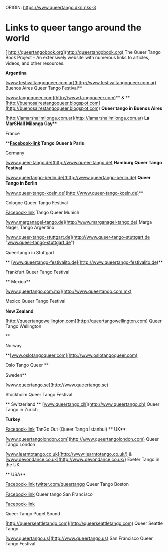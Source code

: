 ORIGIN: https://www.queertango.dk/links-3

# Links to queer tango around the world

[
http://queertangobook.org](http://queertangobook.org)
The Queer Tango Book Project - An extensively website with numerous links to articles, videos, and other resources.


**Argentina**

[www.festivaltangoqueer.com.ar](http://www.festivaltangoqueer.com.ar)
Buenos Aires Queer Tango Festival**

[www.tangoqueer.com](http://www.tangoqueer.com)** & **[http://buenosairestangoqueer.blogspot.com](http://buenosairestangoqueer.blogspot.com)
**Queer tango in Buenos Aires**

[http://lamarshallmilonga.com.ar](http://lamarshallmilonga.com.ar)
**La MarSHàll Milonga Gay****


France

****[Facebook-link](http://www.facebook.com/profile.php?id=100002966774636#!/profile.php?id=100002966774636)
Tango Queer à Paris**


Germany

[www.queer-tango.de](http://www.queer-tango.de)
**Hamburg Queer Tango Festival**

[www.queertango-berlin.de](http://www.queertango-berlin.de)
**Queer Tango in Berlin**

[www.queer-tango-koeln.de](http://www.queer-tango-koeln.de)**

Cologne Queer Tango Festival

[Facebook-link](http://www.facebook.com/profile.php?id=100002966774636#!/profile.php?id=100002098696760)
Tango Queer Munich

[www.marganagel-tango.de](http://www.marganagel-tango.de)
Marga Nagel, Tango Argentino


[www.queer-tango-stuttgart.de](http://www.queer-tango-stuttgart.de "www.queer-tango-stuttgart.de")

Queertango in Stuttgart

**
[www.queertango-festivalito.de](http://www.queertango-festivalito.de)**

Frankfurt Queer Tango Festival

**
Mexico**

[www.queertango.com.mx](http://www.queertango.com.mx)

Mexico Queer Tango Festival


**New Zealand**

[http://queertangowellington.com](http://queertangowellington.com)
Queer Tango Wellington

**

Norway

**[www.oslotangoqueer.com](http://www.oslotangoqueer.com)

Oslo Tango Queer
**

Sweden**


[www.queertango.se](http://www.queertango.se)

Stockholm Queer Tango Festival

**
Switzerland
**
[www.queertango.ch](http://www.queertango.ch)
Queer Tango in Zurich


**Turkey**

[Facebook-link](http://www.facebook.com/profile.php?id=100002966774636#!/groups/tangoout/)
TanGo Out (Queer Tango İstanbul)
**
UK**

[www.queertangolondon.com](http://www.queertangolondon.com)
Queer Tango London

[www.learntotango.co.uk](http://www.learntotango.co.uk/) & [www.devondance.co.uk](http://www.devondance.co.uk/)
Exeter Tango in the UK

**
USA**

[Facebook-link](https://www.facebook.com/pages/Queer-Tango-Boston/106568046086902)
[twitter.com/queertango](https://twitter.com/queertango)
Queer Tango Boston

[Facebook-link](https://www.facebook.com/QTSanFrancisco)
Queer tango San Francisco

[Facebook-link](http://www.facebook.com/groups/QTinPS/)

Queer Tango Puget Sound

[http://queerseattletango.com](http://queerseattletango.com)
Queer Seattle Tango

[www.queertango.us](http://www.queertango.us)
San Francisco Queer Tango Festival
